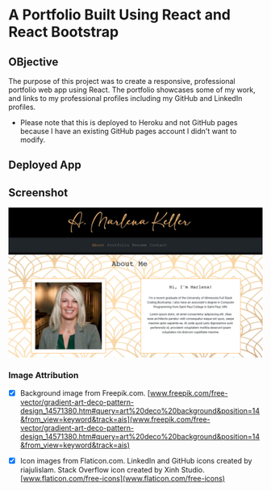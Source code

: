 # A Portfolio Built Using React and React Bootstrap

## OBjective

The purpose of this project was to create a responsive, professional portfolio web app using React. The portfolio showcases some of my work, and links to my professional profiles including my GitHub and LinkedIn profiles. 


* Please note that this is deployed to Heroku and not GitHub pages because I have an existing GitHub pages account I didn't want to modify.

## Deployed App

## Screenshot

![Here's a screenshot of the About Me page](./src/components/screenshot.png)


### Image Attribution

- [x] Background image from Freepik.com.
  [www.freepik.com/free-vector/gradient-art-deco-pattern-design_14571380.htm#query=art%20deco%20background&position=14&from_view=keyword&track=ais](www.freepik.com/free-vector/gradient-art-deco-pattern-design_14571380.htm#query=art%20deco%20background&position=14&from_view=keyword&track=ais)

- [x] Icon images from Flaticon.com.
  LinkedIn and GitHub icons created by riajulislam. Stack Overflow icon created by Xinh Studio.
  [www.flaticon.com/free-icons](www.flaticon.com/free-icons)

        